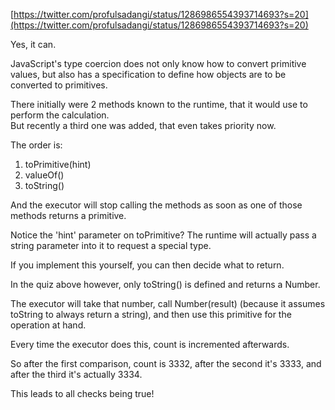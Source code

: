 [https://twitter.com/profulsadangi/status/1286986554393714693?s=20](https://twitter.com/profulsadangi/status/1286986554393714693?s=20)

Yes, it can.  
  
JavaScript's type coercion does not only know how to convert primitive values, but also has a specification to define how objects are to be converted to primitives.  
  
There initially were 2 methods known to the runtime, that it would use to perform the calculation.  
But recently a third one was added, that even takes priority now.  
  
The order is:  

1. toPrimitive(hint)
2. valueOf()
3. toString()

And the executor will stop calling the methods as soon as one of those methods returns a primitive.

Notice the 'hint' parameter on toPrimitive? The runtime will actually pass a string parameter into it to request a special type.

If you implement this yourself, you can then decide what to return.

  

In the quiz above however, only toString() is defined and returns a Number.

The executor will take that number, call Number(result) (because it assumes toString to always return a string), and then use this primitive for the operation at hand.

Every time the executor does this, count is incremented afterwards.

So after the first comparison, count is 3332, after the second it's 3333, and after the third it's actually 3334.

This leads to all checks being true!